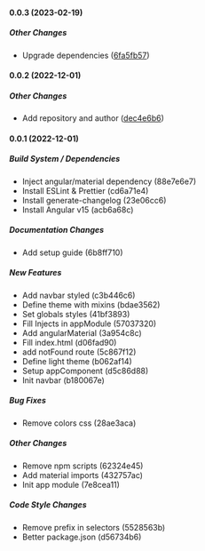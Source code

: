 #### 0.0.3 (2023-02-19)

##### Other Changes

*  Upgrade dependencies ([6fa5fb57](https://github.com/maurodviveros/portfolio/commit/6fa5fb57025e8d281b12cc68ad41e8772ca58b23))

#### 0.0.2 (2022-12-01)

##### Other Changes

* Add repository and author ([dec4e6b6](https://github.com/maurodviveros/portfolio/commit/dec4e6b667fcb7a96c7a97a686e0493ed1867b86))

#### 0.0.1 (2022-12-01)

##### Build System / Dependencies

* Inject angular/material dependency (88e7e6e7)
* Install ESLint & Prettier (cd6a71e4)
* Install generate-changelog (23e06cc6)
* Install Angular v15 (acb6a68c)

##### Documentation Changes

* Add setup guide (6b8ff710)

##### New Features

* Add navbar styled (c3b446c6)
* Define theme with mixins (bdae3562)
* Set globals styles (41bf3893)
* Fill Injects in appModule (57037320)
* Add angularMaterial (3a954c8c)
* Fill index.html (d06fad90)
*  add notFound route (5c867f12)
* Define light theme (b062af14)
* Setup appComponent (d5c86d88)
* Init navbar (b180067e)

##### Bug Fixes

* Remove colors css (28ae3aca)

##### Other Changes

* Remove npm scripts (62324e45)
* Add material imports (432757ac)
* Init app module (7e8cea11)

##### Code Style Changes

* Remove prefix in selectors (5528563b)
* Better package.json (d56734b6)

